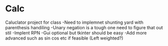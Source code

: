 # Calc
Caluclator project for class
-Need to implemnet shunting yard with parenthesis handiling
-Unary negation is a tough one need to figure that out stil
-Implent RPN
-Gui optional but tkinter should be easy 
-Add more advanced such as sin cos etc if feasible (Left weighted?) 
